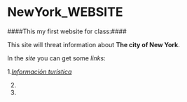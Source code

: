 # NewYork_WEBSITE
####This my first website for class:####

This site will threat information about **The city of New York**.

In the *site* you can get some *links*:

1.*[Información turística](http://www.nycgo.com/)*

2.

3.








